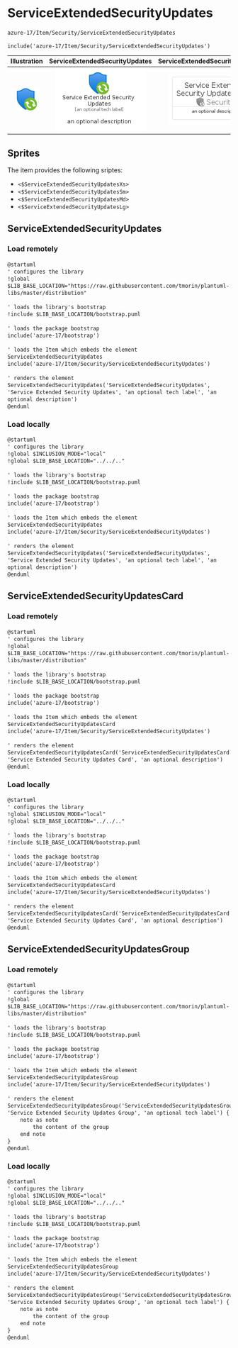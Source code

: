 # ServiceExtendedSecurityUpdates


```text
azure-17/Item/Security/ServiceExtendedSecurityUpdates
```

```text
include('azure-17/Item/Security/ServiceExtendedSecurityUpdates')
```



| Illustration | ServiceExtendedSecurityUpdates | ServiceExtendedSecurityUpdatesCard | ServiceExtendedSecurityUpdatesGroup |
| :---: | :---: | :---: | :---: |
| ![illustration for Illustration](../../../azure-17/Item/Security/ServiceExtendedSecurityUpdates.png) | ![illustration for ServiceExtendedSecurityUpdates](../../../azure-17/Item/Security/ServiceExtendedSecurityUpdates.Local.png) | ![illustration for ServiceExtendedSecurityUpdatesCard](../../../azure-17/Item/Security/ServiceExtendedSecurityUpdatesCard.Local.png) | ![illustration for ServiceExtendedSecurityUpdatesGroup](../../../azure-17/Item/Security/ServiceExtendedSecurityUpdatesGroup.Local.png) |



## Sprites
The item provides the following sriptes:

- `<$ServiceExtendedSecurityUpdatesXs>`
- `<$ServiceExtendedSecurityUpdatesSm>`
- `<$ServiceExtendedSecurityUpdatesMd>`
- `<$ServiceExtendedSecurityUpdatesLg>`





## ServiceExtendedSecurityUpdates

### Load remotely
```plantuml
@startuml
' configures the library
!global $LIB_BASE_LOCATION="https://raw.githubusercontent.com/tmorin/plantuml-libs/master/distribution"

' loads the library's bootstrap
!include $LIB_BASE_LOCATION/bootstrap.puml

' loads the package bootstrap
include('azure-17/bootstrap')

' loads the Item which embeds the element ServiceExtendedSecurityUpdates
include('azure-17/Item/Security/ServiceExtendedSecurityUpdates')

' renders the element
ServiceExtendedSecurityUpdates('ServiceExtendedSecurityUpdates', 'Service Extended Security Updates', 'an optional tech label', 'an optional description')
@enduml
```

### Load locally
```plantuml
@startuml
' configures the library
!global $INCLUSION_MODE="local"
!global $LIB_BASE_LOCATION="../../.."

' loads the library's bootstrap
!include $LIB_BASE_LOCATION/bootstrap.puml

' loads the package bootstrap
include('azure-17/bootstrap')

' loads the Item which embeds the element ServiceExtendedSecurityUpdates
include('azure-17/Item/Security/ServiceExtendedSecurityUpdates')

' renders the element
ServiceExtendedSecurityUpdates('ServiceExtendedSecurityUpdates', 'Service Extended Security Updates', 'an optional tech label', 'an optional description')
@enduml
```

## ServiceExtendedSecurityUpdatesCard

### Load remotely
```plantuml
@startuml
' configures the library
!global $LIB_BASE_LOCATION="https://raw.githubusercontent.com/tmorin/plantuml-libs/master/distribution"

' loads the library's bootstrap
!include $LIB_BASE_LOCATION/bootstrap.puml

' loads the package bootstrap
include('azure-17/bootstrap')

' loads the Item which embeds the element ServiceExtendedSecurityUpdatesCard
include('azure-17/Item/Security/ServiceExtendedSecurityUpdates')

' renders the element
ServiceExtendedSecurityUpdatesCard('ServiceExtendedSecurityUpdatesCard', 'Service Extended Security Updates Card', 'an optional description')
@enduml
```

### Load locally
```plantuml
@startuml
' configures the library
!global $INCLUSION_MODE="local"
!global $LIB_BASE_LOCATION="../../.."

' loads the library's bootstrap
!include $LIB_BASE_LOCATION/bootstrap.puml

' loads the package bootstrap
include('azure-17/bootstrap')

' loads the Item which embeds the element ServiceExtendedSecurityUpdatesCard
include('azure-17/Item/Security/ServiceExtendedSecurityUpdates')

' renders the element
ServiceExtendedSecurityUpdatesCard('ServiceExtendedSecurityUpdatesCard', 'Service Extended Security Updates Card', 'an optional description')
@enduml
```

## ServiceExtendedSecurityUpdatesGroup

### Load remotely
```plantuml
@startuml
' configures the library
!global $LIB_BASE_LOCATION="https://raw.githubusercontent.com/tmorin/plantuml-libs/master/distribution"

' loads the library's bootstrap
!include $LIB_BASE_LOCATION/bootstrap.puml

' loads the package bootstrap
include('azure-17/bootstrap')

' loads the Item which embeds the element ServiceExtendedSecurityUpdatesGroup
include('azure-17/Item/Security/ServiceExtendedSecurityUpdates')

' renders the element
ServiceExtendedSecurityUpdatesGroup('ServiceExtendedSecurityUpdatesGroup', 'Service Extended Security Updates Group', 'an optional tech label') {
    note as note
        the content of the group
    end note
}
@enduml
```

### Load locally
```plantuml
@startuml
' configures the library
!global $INCLUSION_MODE="local"
!global $LIB_BASE_LOCATION="../../.."

' loads the library's bootstrap
!include $LIB_BASE_LOCATION/bootstrap.puml

' loads the package bootstrap
include('azure-17/bootstrap')

' loads the Item which embeds the element ServiceExtendedSecurityUpdatesGroup
include('azure-17/Item/Security/ServiceExtendedSecurityUpdates')

' renders the element
ServiceExtendedSecurityUpdatesGroup('ServiceExtendedSecurityUpdatesGroup', 'Service Extended Security Updates Group', 'an optional tech label') {
    note as note
        the content of the group
    end note
}
@enduml
```


